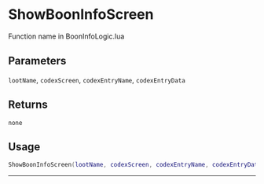 # ShowBoonInfoScreen
Function name in BoonInfoLogic.lua
## Parameters
`lootName`, `codexScreen`, `codexEntryName`, `codexEntryData`
## Returns
`none`
## Usage
```lua
ShowBoonInfoScreen(lootName, codexScreen, codexEntryName, codexEntryData)
```
---
